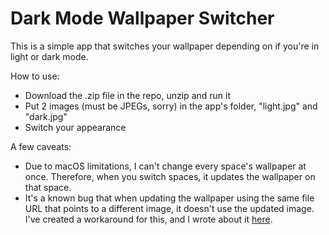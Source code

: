 # Dark Mode Wallpaper Switcher

This is a simple app that switches your wallpaper depending on if you're in light or dark mode.

How to use:

* Download the .zip file in the repo, unzip and run it
* Put 2 images (must be JPEGs, sorry) in the app's folder, "light.jpg" and "dark.jpg"
* Switch your appearance

A few caveats:

* Due to macOS limitations, I can't change every space's wallpaper at once. Therefore, when you switch spaces, it updates the wallpaper on that space.
* It's a known bug that when updating the wallpaper using the same file URL that points to a different image, it doesn't use the updated image. I've created a workaround for this, and I wrote about it [here](https://micro.jwhamilton.co/2019/11/15/link-updating-wallpaper.html).